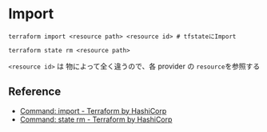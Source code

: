 # Import

```shell
terraform import <resource path> <resource id> # tfstateにImport

terraform state rm <resource path>
```

`<resource id>` は 物によって全く違うので、各 provider の `resource`を参照する

## Reference

- [Command: import - Terraform by HashiCorp](https://www.terraform.io/docs/commands/import.html)
- [Command: state rm - Terraform by HashiCorp](https://www.terraform.io/docs/commands/state/rm.html)
